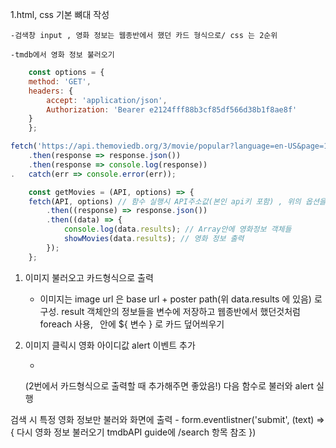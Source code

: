1.html, css 기본 뼈대 작성

    -검색창 input , 영화 정보는 웹종반에서 했던 카드 형식으로/ css 는 2순위
    
    -tmdb에서 영화 정보 불러오기

```javascript
    const options = {
    method: 'GET',
    headers: {
        accept: 'application/json',
        Authorization: 'Bearer e2124fff88b3cf85df566d38b1f8ae8f'
    }
    };

fetch('https://api.themoviedb.org/3/movie/popular?language=en-US&page=1', options)
    .then(response => response.json())
    .then(response => console.log(response))
.   catch(err => console.error(err));
```
```javascript
    const getMovies = (API, options) => {
    fetch(API, options) // 함수 실행시 API주소값(본인 api키 포함) , 위의 옵션을 전달인자로)
        .then((response) => response.json())
        .then((data) => {
            console.log(data.results); // Array안에 영화정보 객체들
            showMovies(data.results); // 영화 정보 출력
        });
    };
```

        
1. 이미지 불러오고 카드형식으로 출력
     - 이미지는 image url 은 base url + poster path(위 data.results 에 있음) 로 구성.
     result 객체안의 정보들을 변수에 저장하고 웹종반에서 했던것처럼 foreach 사용,
     ` `안에 ${ 변수 } 로 카드 덮어씌우기


3. 이미지 클릭시 영화 아이디값 alert 이벤트 추가
     - <div class="overview" onclick="imageClick(${id})">
     (2번에서 카드형식으로 출력할 때 추가해주면 좋았음!)
     다음 함수로 불러와 alert 실행


검색 시 특정 영화 정보만 불러와 화면에 출력
    - form.eventlistner('submit', (text) => {
        다시 영화 정보 불러오기 tmdbAPI guide에 /search 항목 참조
    })